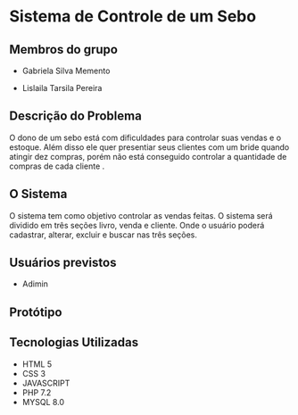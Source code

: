 # Sistema de Controle de um Sebo

## Membros do grupo

- Gabriela Silva Memento

- Lislaila Tarsila Pereira

## Descrição do Problema

O dono de um sebo está com dificuldades para controlar suas vendas e o estoque. Além disso ele quer presentiar seus clientes com um bride quando atingir dez compras, porém não está conseguido controlar a quantidade de compras de cada cliente .

## O Sistema
O sistema tem como objetivo controlar as vendas feitas. O sistema será dividido em três seções livro, venda e cliente. Onde o usuário poderá  cadastrar, alterar, excluir e buscar nas três seções.

## Usuários previstos

- Adimin

## Protótipo

## Tecnologias Utilizadas
  - HTML 5
  - CSS 3
  - JAVASCRIPT
  - PHP 7.2
  - MYSQL 8.0
  
